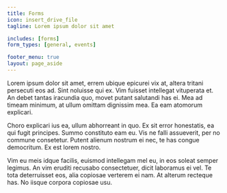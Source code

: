 ```yaml
---
title: Forms
icon: insert_drive_file
tagline: Lorem ipsum dolor sit amet

includes: [forms]
form_types: [general, events]

footer_menu: true
layout: page_aside
---
```


Lorem ipsum dolor sit amet, errem ubique epicurei vix at, altera tritani persecuti eos ad. Sint noluisse qui ex. Vim fuisset intellegat vituperata et. An debet tantas iracundia quo, movet putant salutandi has ei. Mea ad timeam minimum, at ullum omittam dignissim mea. Ea eam atomorum explicari.

Choro explicari ius ea, ullum abhorreant in quo. Ex sit error honestatis, ea qui fugit principes. Summo constituto eam eu. Vis ne falli assueverit, per no commune consetetur. Putent alienum nostrum ei nec, te has congue democritum. Ex est lorem nostro.

Vim eu meis idque facilis, euismod intellegam mel eu, in eos soleat semper legimus. An vim eruditi recusabo consectetuer, dicit laboramus ei vel. Te tota deterruisset eos, alia copiosae verterem ei nam. At alterum recteque has. No iisque corpora copiosae usu.